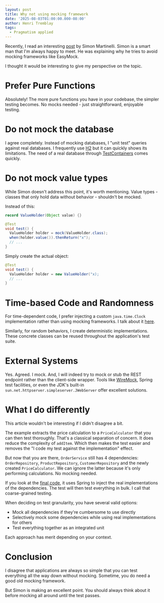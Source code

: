 ```yaml
---
layout: post
title: Why not using mocking framework
date: '2025-08-03T01:00:00.000-08:00'
author: Henri Tremblay
tags:
  - Pragmatism applied
---
```


Recently, I read an interesting [post](https://martinelli.ch/why-i-dont-use-mocking-frameworks-and-why-you-might-not-need-them-either/) by Simon Martinelli.
Simon is a smart man that I'm always happy to meet.
He was explaining why he tries to avoid mocking frameworks like EasyMock.

I thought it would be interesting to give my perspective on the topic.

# Prefer Pure Functions

Absolutely! 
The more pure functions you have in your codebase, the simpler testing becomes. 
No mocks needed - just straightforward, enjoyable testing.

# Do not mock the database

I agree completely. 
Instead of mocking databases, I "unit test" queries against real databases.
I frequently use [H2](https://www.h2database.com/html/main.html) but it can quickly shows its limitations.
The need of a real database through [TestContainers](https://www.testcontainers.org/) comes quickly.

# Do not mock value types

While Simon doesn't address this point, it's worth mentioning. 
Value types - classes that only hold data without behavior - shouldn't be mocked. 

Instead of this:

```java
record ValueHolder(Object value) {}

@Test
void test() {
  ValueHolder holder = mock(ValueHolder.class);
  when(holder.value()).thenReturn("x");
  // ...
}
```

Simply create the actual object:

```java
@Test
void test() {
  ValueHolder holder = new ValueHolder("x);
  // ...
}
```

# Time-based Code and Randomness

For time-dependent code, I prefer injecting a custom `java.time.Clock` implementation rather than using mocking frameworks.
I talk about it [here](2021-01-12-mocking-clock).

Similarly, for random behaviors, I create deterministic implementations. 
These concrete classes can be reused throughout the application's test suite.

# External Systems

Yes. Agreed. I mock. 
And, I will indeed try to mock or stub the REST endpoint rather than the client-side wrapper. 
Tools like [WireMock](https://wiremock.org/), Spring test facilities, or even the JDK's built-in `sun.net.httpserver.simpleserver.JWebServer` offer excellent solutions.

# What I do differently

This article wouldn't be interesting if I didn't disagree a bit.

The example extracts the price calculation to a `PriceCalculator` that you can then test thoroughly.
That's a classical separation of concern.
It does reduce the complexity of `addItem`.
Which then makes the test easier and removes the "I code my test against the implementation" effect.

But now that you are there, `OrderService` still has 4 dependencies: `OrderRepository`, `ProductRepository`, `CustomerRepository` and the newly created `PriceCalculator`.
We can ignore the latter because it's only performing calculations.
No mocking needed.

If you look at the [final code]( https://github.com/simasch/no-mocks), it uses Spring to inject the real implementations of the dependencies.
The test will then test everything in bulk.
I call that coarse-grained testing.

When deciding on test granularity, you have several valid options:
- Mock all dependencies if they're cumbersome to use directly
- Selectively mock some dependencies while using real implementations for others
- Test everything together as an integrated unit

Each approach has merit depending on your context.

# Conclusion

I disagree that applications are always so simple that you can test everything all the way down without mocking.
Sometime, you do need a good old mocking framework.

But Simon is making an excellent point.
You should always think about it before mocking all around until the test passes.
